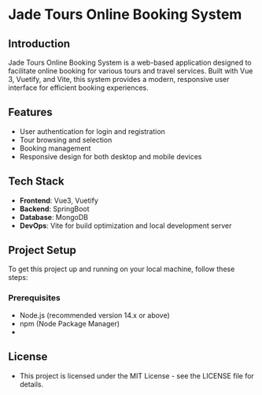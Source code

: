 # Jade Tours Online Booking System

## Introduction
Jade Tours Online Booking System is a web-based application designed to facilitate online booking for various tours and travel services. Built with Vue 3, Vuetify, and Vite, this system provides a modern, responsive user interface for efficient booking experiences.

## Features
- User authentication for login and registration
- Tour browsing and selection
- Booking management
- Responsive design for both desktop and mobile devices

## Tech Stack
- **Frontend**: Vue3, Vuetify
- **Backend**: SpringBoot
- **Database**: MongoDB
- **DevOps**: Vite for build optimization and local development server

## Project Setup
To get this project up and running on your local machine, follow these steps:

### Prerequisites
- Node.js (recommended version 14.x or above)
- npm (Node Package Manager)
- 
## License
- This project is licensed under the MIT License - see the LICENSE file for details.
